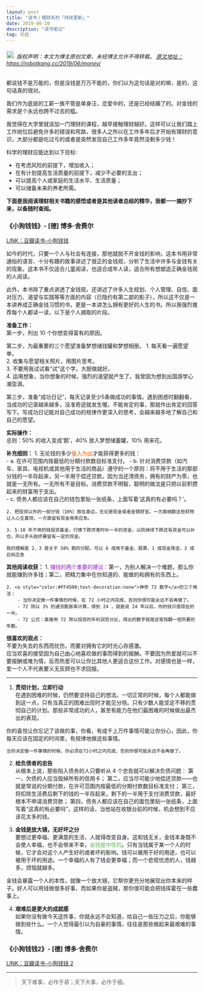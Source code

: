 ```yaml
---
layout: post
title: "读书丨理财系列「持续更新」"
date: 2019-06-20
description: "读书笔记"
tag: 总结
---   
```




<h6><img src="https://robotkang-1257995526.cos.ap-chengdu.myqcloud.com/icon/copyright.png" alt="copyright" style="display:inline;margin-bottom: -5px;" width="20" height="20"> 版权声明：本文为博主原创文章，未经博主允许不得转载。
<a target="_blank" href="https://robotkang.cc/2019/06/money/">原文地址：https://robotkang.cc/2019/06/money/ </a>
</h6>
都说钱不是万能的，但是没钱是万万不能的，你们以为这句话是对的嘛，是的，这句话真的很对。         

我们作为底层的工薪一族不管是单身汪，恋爱中的，还是已经结婚了的。对金钱的需求是个永远也跨不过去的槛。        

我觉得在大学里就该加一门理财的课程，越早接触理财越好。这样可以让我们踏上工作岗位后避免许多的错误和弯路，很多人之所以在工作多年后才开始有理财的意识，大部分都是吃过亏的或者是突然发现自己工作多年竟然没剩多少钱！        

科学的理财应能达到以下目标:
- 在考虑风险的前提下，增加收入；      
 - 在有计划提高生活质量的前提下，减少不必要的支出；       
 - 可以提高个人或家庭的生活水平、生活质量；       
 - 可以储备未来的养老所需。         

**下面是我阅读理财相关书籍的感悟或者是其他读者总结的精华，我都一一摘抄下来，以备随时查阅。**          
<h3>《小狗钱钱》- [德] 博多·舍费尔 </h3> 
<a href="https://book.douban.com/subject/3576486/" target="_blank">LINK：豆瓣读书-小狗钱钱</a>

如今的时代，只要一个人与社会有连接，那他就脱不开金钱的影响，这本书用非常通俗的语言、十分有趣的故事讲述了很正的金钱观，分析了生活中许多与金钱有关的现象。这本书不仅适合儿童阅读，也适合成年人读，适合所有想塑造正确金钱观的人阅读。

此外，本书除了重点讲透了金钱观，还讲述了许多人生规划、个人管理、自信、面对压力、渴望与实践等等方面的内容（已隐约有第二部的影子），所以这不仅是一本讲养成正确金钱习惯的书，更是一本讲怎么拥有更好的人生的书。所以我强烈推荐每个人都读一读，以下是个人摘取的片段。 

**准备工作：**   
第一步，列出 10 个你想变得富有的原因。 

第二步，为最重要的三个愿望准备梦想储钱罐和梦想相册。
	1. 每天看一遍愿望单。        
 	2. 收集与愿望相关照片，用图片思考。         
 	3. 不要用我试试看“试”这个字。大胆做就好。      
 	4. 运用想象，当你想象的时候，强烈的渴望就产生了。我曾因为想到出国游学心潮澎湃。        

第三步，准备“成功日记”，每天记录至少5条做成功的事情。遇到困惑时翻翻看，当成功的记录越来越多，没准奇迹就发生喔。不能肯定的事，那就作出肯定的回答写下。写成功日记能对自己成功的规律作更深入的思考，会越来越多地了解自己和自己的愿望。       

**实际操作：**  
总则：50% 的收入变成‘鹅’，40% 放入梦想储蓄罐，10% 用来花。

**补充细则：**
	1. 无论钱的多少<a style="color:#FF5500;text-decoration:none">量入为出</a>才能获得更多的钱：       
      - a. 在许可范围内按最低的分期付款数目标准支付。
      - b. 针对消费贷款（如汽车、家具、电视机或其他用于生活的商品）遵守的一个原则：将不用于生活的那部分钱的一半存起来，另一半用于偿还贷款。因为当还清债务，拥有的财产为零，也就是一无所有。一无所有不是目标。消费贷款不明智，聪明的做法是只把以前积攒起来的财富用于支出。  
      - c. 债务人都应该在自己的钱包里贴一张纸条，上面写着‘这真的有必要吗？’。  

	2. 把投资以外的一部分钱（10%）放在身边，无论是现金或者金银财宝。一方面细数这些财物让人心生喜悦，一方面留有现金用来应急。 

	3. 5-10 年不用的钱投资基金，行情下跌厉害时补一半的资金，以防继续下跌还有资金可以补仓。所以手头始终要留有一定的现金。 
 
`我的理解是 2、3 是关于 50% 鹅的分配。可以 6 成用于基金、股票，1 成现金珠宝，3 成日拆应急` 

**其他阅读收获：**
	1. <a style="color:#a510eb;text-decoration:none">赚钱的两个重要的建议：</a>第一，为别人解决一个难题，那么你就能赚到许多钱；第二，把精力集中在你知道的、能做的和拥有的东西上。  

	2. <a style="color:#FF4500;text-decoration:none">神奇 72 数字</a>的三个用法：  
   		- 当你决定做一件事情的时候，在 72 小时之内完成，否则你很可能永远不会再做了。  
   		- 72 除以 3% 的通货膨胀率计算，得到 24 ，就是说 24 年以后，你的钱只值现在的一半。  
  		- 72 公式：直接用 72 除以投资的年利润百分比，得出的数字就是这笔钱翻一倍所要的年数。  

**很喜欢的观点：**  
不要为失去的东西而忧伤，而要对拥有它的时光心存感激。   
应当欢喜的接受因为自己由心地喜欢做的事而得到的报酬。不要因为热爱就可以不要报酬或难为情，反而热爱可以让你比其他人更适合这份工作。对感情也是一样，爱一个人不代表要义无反顾也不求回报。    

---

1. **贯彻计划，立即行动**  
在遇到困难的时候，仍然要坚持自己的想法。一切正常的时候，每个人都能做到这一点，只有当真正的困难出现时才能见分晓。只有少数人能坚定不移的贯彻自己的计划。那些非常成功的人，甚至有能力在他们最困难的时候做出最杰出的表现。

你的喜悦让你忘记了该做的事，你看，有成千上万件事情可能让你分心，因此，你每天应该在固定的时间里，有规律地做这些事情。

`当你决定做一件事情的时候，你必须在72小时之内完成，否则你很可能永远不会再做了。`

2. **给负债者的忠告**  
从根本上说，那些陷入债务的人只要听从 4 个忠告就可以解决负债问题：
第一，欠债的人应当毁掉所有的信用卡；
第二，应当尽可能少地偿还贷款——也就是常说的分期付款，在许可范围内按最低的分期付款数目标准支付；
第三，将扣除生活费后剩下的钱的一半存起来，剩下的一半用于支付消费贷款，最好根本不申请消费贷款；
第四，债务人都应该在自己的面包里贴一张纸条，上面写着“这真的有必要吗”，这样的话，当他站在收银台前的时候，机会想到不应该花太多的钱。

3. **金钱是放大镜，无好坏之分**  
要想过更幸福、更满意的生活，人就得改变自身。这和钱无关，金钱本身既不会使人幸福，也不会带来不幸，<a style="color:#59b950;text-decoration:none">金钱是中性的</a>。只有当钱属于某一个人的时候，它才会对这个人产生好的或者坏的影响。钱可以被用于好的用途，也可以被用于坏的用途。一个幸福的人有了钱会更幸福；而一个悲观忧虑的人，钱越多，烦恼就越多。

金钱会暴露一个人的本性，就像一个放大镜，它帮你更充分地展现出你本来的样子。好人可以用钱做很多好事，而如果你是盗贼，那你很可能会把钱挥霍在一些蠢事上。

4. **艰难后是更大的成就感**  
如果你没有做今天这件事，你就永远不会知道，给自己一些压力之后，你能够做到些什么。一个人觉得最引以为自豪的事情，往往是那些做起来最艰难的事情。
<h3>《小狗钱钱2》- [德] 博多·舍费尔 </h3> 
<a href="https://book.douban.com/subject/6971390/" target="_blank">LINK：豆瓣读书-小狗钱钱 2</a>



           
----------
>  天下难事，必作于易；天下大事，必作于细。




  
















